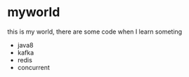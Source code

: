 # myworld
this is my world, there are some code when I learn someting
- java8
- kafka
- redis
- concurrent

